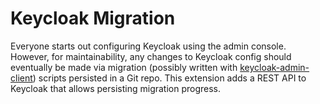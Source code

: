 # Keycloak Migration

Everyone starts out configuring Keycloak using the admin console. However, for
maintainability, any changes to Keycloak config should eventually be made via
migration (possibly written with
[keycloak-admin-client](https://github.com/keycloak/keycloak-nodejs-admin-client))
scripts persisted in a Git repo. This extension adds a REST API to Keycloak that
allows persisting migration progress.
